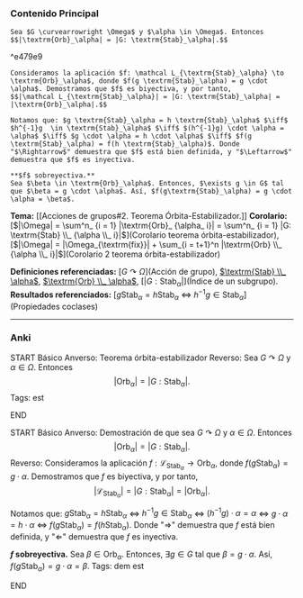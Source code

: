 ### Contenido Principal

```ad-theorem
Sea $G \curvearrowright \Omega$ y $\alpha \in \Omega$. Entonces
$$|\textrm{Orb}_\alpha| = |G: \textrm{Stab}_\alpha|.$$
```

^e479e9

```ad-proof
Consideramos la aplicación $f: \mathcal L_{\textrm{Stab}_\alpha} \to \textrm{Orb}_\alpha$, donde $f(g \textrm{Stab}_\alpha) = g \cdot \alpha$. Demostramos que $f$ es biyectiva, y por tanto,
$$|\mathcal L_{\textrm{Stab}_\alpha}| = |G: \textrm{Stab}_\alpha| = |\textrm{Orb}_\alpha|.$$

Notamos que: $g \textrm{Stab}_\alpha = h \textrm{Stab}_\alpha$ $\iff$ $h^{-1}g  \in \textrm{Stab}_\alpha$ $\iff$ $(h^{-1}g) \cdot \alpha = \alpha$ $\iff$ $g \cdot \alpha = h \cdot \alpha$ $\iff$ $f(g \textrm{Stab}_\alpha) = f(h \textrm{Stab}_\alpha)$. Donde "$\Rightarrow$" demuestra que $f$ está bien definida, y "$\Leftarrow$" demuestra que $f$ es inyectiva.

**$f$ sobreyectiva.**
Sea $\beta \in \textrm{Orb}_\alpha$. Entonces, $\exists g \in G$ tal que $\beta = g \cdot \alpha$. Así, $f(g\textrm{Stab}_\alpha) = g \cdot \alpha = \beta$.
```

**Tema:** [[Acciones de grupos#2. Teorema Órbita-Estabilizador.]]
**Corolario:** [$|\Omega| = \sum^n_ {i = 1} |\textrm{Orb}_ {\alpha_ i}| = \sum^n_ {i = 1} |G: \textrm{Stab} \\_ {\alpha \\_ i}|$](Corolario teorema órbita-estabilizador), [$|\Omega| = |\Omega_{\textrm{fix}}| + \sum_{i = t+1}^n |\textrm{Orb} \\_ {\alpha \\_ i}|$](Corolario 2 teorema órbita-estabilizador)

**Definiciones referenciadas:** [$G \curvearrowright \Omega$](Acción de grupo), [$\textrm{Stab} \\_ \alpha$](Estabilizador), [$\textrm{Orb} \\_ \alpha$](Órbita), [$|G:\textrm{Stab}_ \alpha|$](Índice de un subgrupo).
**Resultados referenciados:** [$g \textrm{Stab}_ \alpha = h \textrm{Stab}_ \alpha$ $\iff$ $h^{-1}g  \in \textrm{Stab}_ \alpha$](Propiedades coclases)

---
### Anki

START
Básico
Anverso: Teorema órbita-estabilizador
Reverso: Sea $G \curvearrowright \Omega$ y $\alpha \in \Omega$. Entonces
$$|\textrm{Orb}_\alpha| = |G: \textrm{Stab}_\alpha|.$$
Tags: est
<!--ID: 1731931804874-->
END

START
Básico
Anverso: Demostración de que sea $G \curvearrowright \Omega$ y $\alpha \in \Omega$. Entonces
$$|\textrm{Orb}_\alpha| = |G: \textrm{Stab}_\alpha|.$$
Reverso: Consideramos la aplicación $f: \mathcal L_{\textrm{Stab}_\alpha} \to \textrm{Orb}_\alpha$, donde $f(g \textrm{Stab}_\alpha) = g \cdot \alpha$. Demostramos que $f$ es biyectiva, y por tanto,
$$|\mathcal L_{\textrm{Stab}_\alpha}| = |G: \textrm{Stab}_\alpha| = |\textrm{Orb}_\alpha|.$$

Notamos que: $g \textrm{Stab}_\alpha = h \textrm{Stab}_\alpha$ $\iff$ $h^{-1}g  \in \textrm{Stab}_\alpha$ $\iff$ $(h^{-1}g) \cdot \alpha = \alpha$ $\iff$ $g \cdot \alpha = h \cdot \alpha$ $\iff$ $f(g \textrm{Stab}_\alpha) = f(h \textrm{Stab}_\alpha)$. Donde "$\Rightarrow$" demuestra que $f$ está bien definida, y "$\Leftarrow$" demuestra que $f$ es inyectiva.

**$f$ sobreyectiva.**
Sea $\beta \in \textrm{Orb}_\alpha$. Entonces, $\exists g \in G$ tal que $\beta = g \cdot \alpha$. Así, $f(g\textrm{Stab}_\alpha) = g \cdot \alpha = \beta$.
Tags: dem est
<!--ID: 1731931804883-->
END

